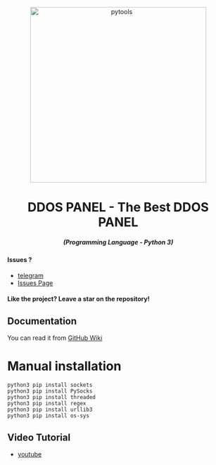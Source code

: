 <p align="center"><img src="https://cdn.discordapp.com/attachments/783376775517700096/968586623715528704/Untitled-1.png" width="400px" alt="pytools"></p>

<h1 align="center">DDOS PANEL - The Best DDOS PANEL</h1>
<em><h5 align="center">(Programming Language - Python 3)</h5></em>

#### Issues ? 
 * [telegram](https://t.me/ATLAS_TEAMM)
 * [Issues Page](https://github.com/EBLISYALME/DDOS-PANEL/issues)
#### Like the project? Leave a star on the repository!

## Documentation

You can read it from [GitHub Wiki](https://github.com/EBLISYALME/DDOS-PANEL/wiki)
# Manual installation 
```shell script
python3 pip install sockets
python3 pip install PySocks
python3 pip install threaded
python3 pip install regex
python3 pip install urllib3
python3 pip install os-sys
```


## Video Tutorial
* [youtube](https://www.youtube.com/channel/UCXfAdwGy2uE7qpXOpNENa1g)
